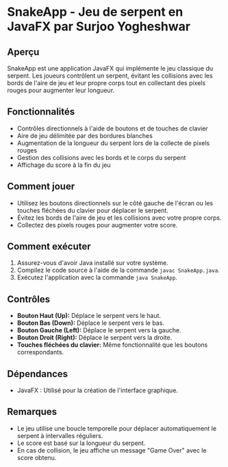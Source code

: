 # **SnakeApp - Jeu de serpent en JavaFX par Surjoo Yogheshwar**

## Aperçu
SnakeApp est une application JavaFX qui implémente le jeu classique du serpent. Les joueurs contrôlent un serpent, évitant les collisions avec les bords de l'aire de jeu et leur propre corps tout en collectant des pixels rouges pour augmenter leur longueur.

## Fonctionnalités
- Contrôles directionnels à l'aide de boutons et de touches de clavier
- Aire de jeu délimitée par des bordures blanches
- Augmentation de la longueur du serpent lors de la collecte de pixels rouges
- Gestion des collisions avec les bords et le corps du serpent
- Affichage du score à la fin du jeu

## Comment jouer
- Utilisez les boutons directionnels sur le côté gauche de l'écran ou les touches fléchées du clavier pour déplacer le serpent.
- Évitez les bords de l'aire de jeu et les collisions avec votre propre corps.
- Collectez des pixels rouges pour augmenter votre score.

## Comment exécuter
1. Assurez-vous d'avoir Java installé sur votre système.
2. Compilez le code source à l'aide de la commande `javac SnakeApp.java`.
3. Exécutez l'application avec la commande `java SnakeApp`.

## Contrôles
- **Bouton Haut (Up):** Déplace le serpent vers le haut.
- **Bouton Bas (Down):** Déplace le serpent vers le bas.
- **Bouton Gauche (Left):** Déplace le serpent vers la gauche.
- **Bouton Droit (Right):** Déplace le serpent vers la droite.
- **Touches fléchées du clavier:** Même fonctionnalité que les boutons correspondants.

## Dépendances
- JavaFX : Utilisé pour la création de l'interface graphique.

## Remarques
- Le jeu utilise une boucle temporelle pour déplacer automatiquement le serpent à intervalles réguliers.
- Le score est basé sur la longueur du serpent.
- En cas de collision, le jeu affiche un message "Game Over" avec le score obtenu.

